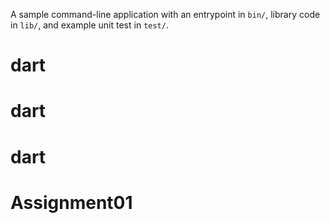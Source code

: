 A sample command-line application with an entrypoint in `bin/`, library code
in `lib/`, and example unit test in `test/`.
# dart
# dart
# dart
# Assignment01
